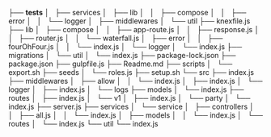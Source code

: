 ├── __tests__
│   ├── services
│   ├── lib
│   │   ├── compose
│   │   ├── error
│   │   └── logger
│   ├── middlewares
│   └── util
├── knexfile.js
├── lib
│   ├── compose
│   │   ├── app-route.js
│   │   ├── response.js
│   │   ├── router.js
│   │   └── waterfall.js
│   ├── error
│   │   ├── fourOhFour.js
│   │   └── index.js
│   └── logger
│       └── index.js
├── migrations
│   └── util
│       └── index.js
├── package-lock.json
├── package.json
├── gulpfile.js
├── Readme.md
├── scripts
│   └── export.sh
├── seeds
│   └── roles.js
├── setup.sh
└── src
    ├── index.js
    ├── middlewares
    │   ├── allow
    │   │   └── index.js
    │   ├── index.js
    │   └── logger
    │       ├── index.js
    │       └── logs
    ├── models
    │   └── index.js
    ├── routes
    │   ├── index.js
    │   └── v1
    │       ├── index.js
    │       └── party
    │           └── index.js
    ├── server.js
    ├── services
    │   └── service
    │       ├── controllers
    │       │   ├── all.js
    │       │   └── index.js
    │       ├── models
    │       │   └── index.js
    │       └── routes
    │           └── index.js
    └── util
        └── index.js